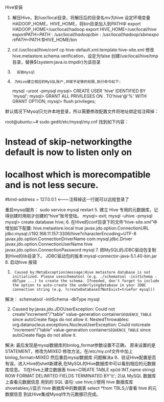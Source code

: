 Hive安装

1.   解压Hive，到/usr/local目录，将解压后的目录名mv为hive 
设定环境变量HADOOP_HOME，HIVE_HOME，将bin目录加入到PATH中
export HADOOP_HOME=/usr/local/hadoop
export HIVE_HOME=/usr/local/hive
exportPATH=$PATH:/usr/local/hadoop/bin:/usr/local/hadoop/sbin
export PATH=$PATH:$HIVE_HOME/bin
 
2.    cd /usr/local/hive/conf
cp hive-default.xml.template hive-site.xml
修改hive.metastore.schema.verification，设定为false
创建/usr/local/hive/tmp目录，替换${system:java.io.tmpdir}为该目录
 
3.       安装mysql
4.      为Hive建立相应的MySQL账户,并赋予足够的权限,执行命令如下:
   mysql -uroot -pmysql
mysql> CREATE USER 'hive' IDENTIFIED BY 'mysql';
mysql> GRANT ALL PRIVILEGES ON *.* TO'hive'@'%' WITH GRANT OPTION;
mysql> flush privileges;
 
默认情况下Mysql只允许本地登录，所以需要修改配置文件将地址绑定给注释掉：
 
root@ubuntu:~# sudo gedit/etc/mysql/my.cnf
找到如下内容：
 
# Instead of skip-networkingthe default is now to listen only on
# localhost which is morecompatible and is not less secure.
#bind-address           = 127.0.0.1  <---注释掉这一行就可以远程登录了
 
重启mysql服务：
sudo service mysql restart
5.       建立 Hive 专用的元数据库，记得创建时用刚才创建的“hive”账号登陆。
mysql> exit;
mysql -uhive -pmysql
mysql> create database hive;
6.       在Hive的conf目录下的文件“hive-site.xml”中增加如下配置:
<configuration>
    <property>
       <name>hive.metastore.local</name>
        <value>true</value>
    </property>
    <property>
       <name>javax.jdo.option.ConnectionURL</name>
        <value>jdbc:mysql://192.168.11.157:3306/hive?characterEncoding=UTF-8</value>
    </property>
    <property>
       <name>javax.jdo.option.ConnectionDriverName</name>
       <value>com.mysql.jdbc.Driver</value>
    </property>
    <property>
        <name>javax.jdo.option.ConnectionUserName</name>
        <value>hive</value>
    </property>
    <property>
       <name>javax.jdo.option.ConnectionPassword</name>
        <value>mysql</value>
    </property>
</configuration>
7.      把MySQL的JDBC驱动包复制到Hive的lib目录下。
JDBC驱动包的版本:mysql-connector-java-5.1.40-bin.jar
8.      启动hive 报错
1.      Caused by:MetaException(message:Hive metastore database is not initialized. Please useschematool (e.g. ./schematool -initSchema -dbType ...) to create the schema. Ifneeded, don't forget to include the option to auto-create the underlyingdatabase in your JDBC connection string (e.g. ?createDatabaseIfNotExist=truefor mysql))
 
解决： schematool -initSchema -dbType mysql
 
2.  Caused by:javax.jdo.JDOUserException: Could not create"increment"/"table" value-generation container`SEQUENCE_TABLE` since autoCreate flags do not allow it.
NestedThrowables:
org.datanucleus.exceptions.NucleusUserException: Could notcreate "increment"/"table" value-generation container`SEQUENCE_TABLE` since autoCreate flags do not allow it.
 
解决: 最后发现是mysql数据库的binlog_format参数设置不正确，
原来设置的是STATEMENT，修改为MIXED
修改方法，在/etc/my.cnf文件中加上binlog_format=MIXED
然后重启mysql数据库
问题解决a
9、验证Hive配置是否有误，进入Hive的shell新建表,在MySQL的Hive数据库中可以看到相应的元数据库信息。
1)在Hive上建立数据表
hive>CREATE TABLE xp(id INT,name string) ROW FORMAT DELIMITED FIELDS TERMINATED BY'\t';
2)从 MySQL 数据库上查看元数据信息
用到的 SQL 语句:
use hive;//使用 hive 数据库库
showtables;//显示 hive 数据库中的数据表
select *from TBLS;//查看 hive 的元数据信息
到此Hive集成Mysql作为元数据已完成。